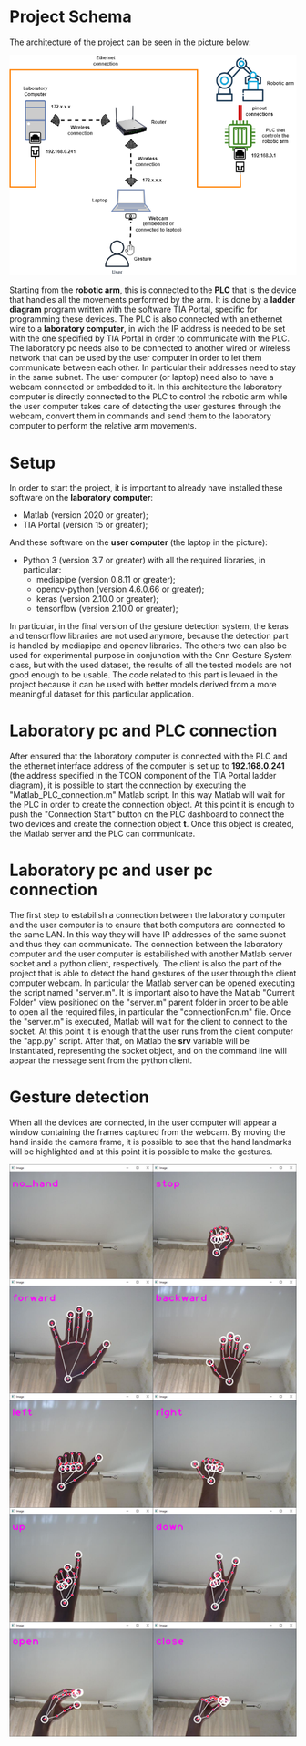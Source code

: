 # Project Schema

The architecture of the project can be seen in the picture below:

![Project architecture.png](Project%20architecture.png?fileId=744018#mimetype=image%2Fpng&hasPreview=true)

Starting from the **robotic arm**, this is connected to the **PLC** that is the device that handles all the movements performed by the arm. It is done by a **ladder diagram** program written with the software TIA Portal, specific for programming these devices. The PLC is also connected with an ethernet wire to a **laboratory computer**, in wich the IP address is needed to be set with the one specified by TIA Portal in order to communicate with the PLC. The laboratory pc needs also to be connected to another wired or wireless network that can be used by the user computer in order to let them communicate between each other. In particular their addresses need to stay in the same subnet. The user computer (or laptop) need also to have a webcam connected or embedded to it. In this architecture the laboratory computer is directly connected to the PLC to control the robotic arm while the user computer takes care of detecting the user gestures through the webcam, convert them in commands and send them to the laboratory computer to perform the relative arm movements.

# Setup

In order to start the project, it is important to already have installed these software on the **laboratory computer**:

* Matlab (version 2020 or greater);
* TIA Portal (version 15 or greater);

And these software on the **user computer** (the laptop in the picture):

* Python 3 (version 3.7 or greater) with all the required libraries, in particular:
  * mediapipe (version 0.8.11 or greater);
  * opencv-python (version 4.6.0.66 or greater);
  * keras (version 2.10.0 or greater);
  * tensorflow (version 2.10.0 or greater);

In particular, in the final version of the gesture detection system, the keras and tensorflow libraries are not used anymore, because the detection part is handled by mediapipe and opencv libraries. The others two can also be used for experimental purpose in conjunction with the Cnn Gesture System class, but with the used dataset, the results of all the tested models are not good enough to be usable. The code related to this part is levaed in the project because it can be used with better models derived from a more meaningful dataset for this particular application.

# Laboratory pc and PLC connection

After ensured that the laboratory computer is connected with the PLC and the ethernet interface address of the computer is set up to **192.168.0.241** (the address specified in the TCON component of the TIA Portal ladder diagram), it is possible to start the connection by executing the "Matlab_PLC_connection.m" Matlab script. In this way Matlab will wait for the PLC in order to create the connection object. At this point it is enough to push the "Connection Start" button on the PLC dashboard to connect the two devices and create the connection object **t**. Once this object is created, the Matlab server and the PLC can communicate.

# Laboratory pc and user pc connection

The first step to estabilish a connection between the laboratory computer and the user computer is to ensure that both computers are connected to the same LAN. In this way they will have IP addresses of the same subnet and thus they can communicate. The connection between the laboratory computer and the user computer is estabilished with another Matlab server socket and a python client, respectively. The client is also the part of the project that is able to detect the hand gestures of the user through the client computer webcam. In particular the Matlab server can be opened executing the script named "server.m". It is important also to have the Matlab "Current Folder" view positioned on the "server.m" parent folder in order to be able to open all the required files, in particular the "connectionFcn.m" file. Once the "server.m" is executed, Matlab will wait for the client to connect to the socket. At this point it is enough that the user runs from the client computer the "app.py" script. After that, on Matlab the **srv** variable will be instantiated, representing the socket object, and on the command line will appear the message sent from the python client.

# Gesture detection

When all the devices are connected, in the user computer will appear a window containing the frames captured from the webcam. By moving the hand inside the camera frame, it is possible to see that the hand landmarks will be highlighted and at this point it is possible to make the gestures.

![gestures_vertical.png](gestures_vertical.png?fileId=744250#mimetype=image%2Fpng&hasPreview=true)